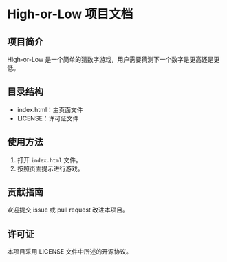 # High-or-Low 项目文档

## 项目简介
High-or-Low 是一个简单的猜数字游戏，用户需要猜测下一个数字是更高还是更低。

## 目录结构
- index.html：主页面文件
- LICENSE：许可证文件

## 使用方法
1. 打开 `index.html` 文件。
2. 按照页面提示进行游戏。

## 贡献指南
欢迎提交 issue 或 pull request 改进本项目。

## 许可证
本项目采用 LICENSE 文件中所述的开源协议。
